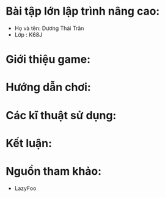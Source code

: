 # Bài tập lớn lập trình nâng cao: 
* Họ và tên: Dương Thái Trân
* Lớp : K68J
# Giới thiệu game: 
# Hướng dẫn chơi: 
# Các kĩ thuật sử dụng:
# Kết luận:
# Nguồn tham khảo:
* LazyFoo
